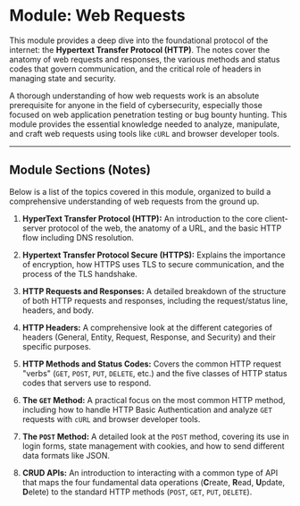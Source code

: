 # Module: Web Requests

This module provides a deep dive into the foundational protocol of the internet: the **Hypertext Transfer Protocol (HTTP)**. The notes cover the anatomy of web requests and responses, the various methods and status codes that govern communication, and the critical role of headers in managing state and security.

A thorough understanding of how web requests work is an absolute prerequisite for anyone in the field of cybersecurity, especially those focused on web application penetration testing or bug bounty hunting. This module provides the essential knowledge needed to analyze, manipulate, and craft web requests using tools like `cURL` and browser developer tools.

---

## Module Sections (Notes)

Below is a list of the topics covered in this module, organized to build a comprehensive understanding of web requests from the ground up.

1.  **HyperText Transfer Protocol (HTTP):** An introduction to the core client-server protocol of the web, the anatomy of a URL, and the basic HTTP flow including DNS resolution.

2.  **Hypertext Transfer Protocol Secure (HTTPS):** Explains the importance of encryption, how HTTPS uses TLS to secure communication, and the process of the TLS handshake.

3.  **HTTP Requests and Responses:** A detailed breakdown of the structure of both HTTP requests and responses, including the request/status line, headers, and body.

4.  **HTTP Headers:** A comprehensive look at the different categories of headers (General, Entity, Request, Response, and Security) and their specific purposes.

5.  **HTTP Methods and Status Codes:** Covers the common HTTP request "verbs" (`GET`, `POST`, `PUT`, `DELETE`, etc.) and the five classes of HTTP status codes that servers use to respond.

6.  **The `GET` Method:** A practical focus on the most common HTTP method, including how to handle HTTP Basic Authentication and analyze `GET` requests with `cURL` and browser developer tools.

7.  **The `POST` Method:** A detailed look at the `POST` method, covering its use in login forms, state management with cookies, and how to send different data formats like JSON.

8.  **CRUD APIs:** An introduction to interacting with a common type of API that maps the four fundamental data operations (**C**reate, **R**ead, **U**pdate, **D**elete) to the standard HTTP methods (`POST`, `GET`, `PUT`, `DELETE`).
